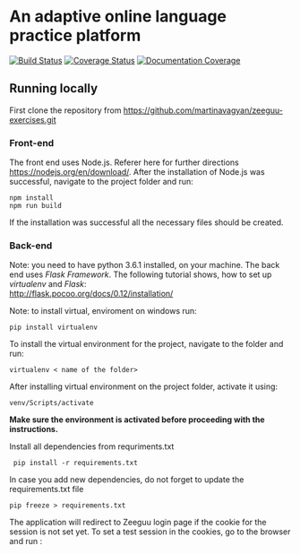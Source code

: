 An adaptive online language practice platform
=====
[![Build Status](https://travis-ci.org/martinavagyan/zeeguu-exercises.svg?branch=master)](https://travis-ci.org/martinavagyan/zeeguu-exercises)
[![Coverage Status](https://coveralls.io/repos/github/martinavagyan/zeeguu-exercises/badge.svg?branch=master)](https://coveralls.io/github/martinavagyan/zeeguu-exercises?branch=master)
[![Documentation Coverage](https://martinavagyan.github.io/zeeguu-exercises/badge.svg)](https://martinavagyan.github.io/zeeguu-exercises/)

Running locally
------------------------------------

First clone the repository from
<https://github.com/martinavagyan/zeeguu-exercises.git>  
### Front-end
The front end uses Node.js. Referer here for further directions https://nodejs.org/en/download/.
After the installation of Node.js was successful, navigate to the project folder and run: 
```
npm install
npm run build
```
If the installation was successful all the necessary files should be created.
### Back-end
Note: you need to have python 3.6.1 installed, on your machine.
The back end uses *Flask Framework*. The following tutorial shows, how to set up
*virtualenv* and *Flask*:  
<http://flask.pocoo.org/docs/0.12/installation/>  

Note: to install virtual, enviroment on windows run:  

    pip install virtualenv
    
To install the virtual environment for the project, navigate to the folder and run:

    virtualenv < name of the folder>
  
After installing virtual environment on the project folder, activate it
using:

    venv/Scripts/activate

**Make sure the environment is activated before proceeding with the
instructions.**
 
 Install all dependencies from requriments.txt
 
     pip install -r requirements.txt

In case you add new dependencies, do not forget to update the requirements.txt file

    pip freeze > requirements.txt    

The application will redirect to Zeeguu login page if the cookie for the session is not set yet. To set a test session in the cookies, go to the browser and run :



